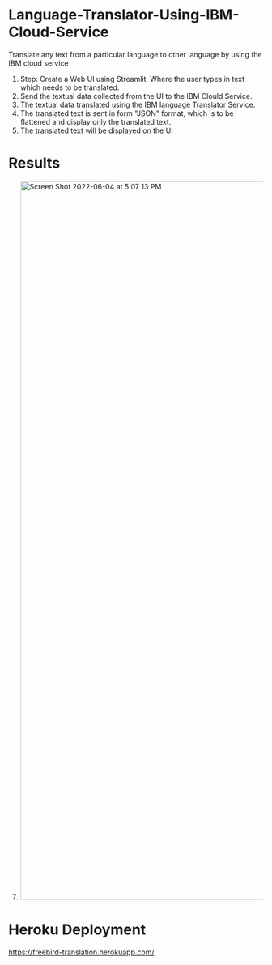 # Language-Translator-Using-IBM-Cloud-Service

Translate any text from a particular language to other language by using the IBM cloud service

1. Step: Create a Web UI using Streamlit, Where the user types in text which needs to be translated.
2. Send the textual data collected from the UI to the IBM Clould Service.
3. The textual data translated using the IBM language Translator Service.
4. The translated text is sent in form "JSON" format, which is to be flattened and display only the translated text.
5. The translated text will be displayed on the UI

# Results
7. <img width="1420" alt="Screen Shot 2022-06-04 at 5 07 13 PM" src="https://user-images.githubusercontent.com/49092540/171992578-e57a9525-3be6-4ffc-9c42-24c34ce89ea4.png">

# Heroku Deployment
https://freebird-translation.herokuapp.com/
